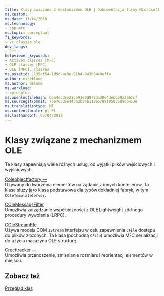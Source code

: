 ```yaml
---
title: Klasy związane z mechanizmem OLE | Dokumentacja firmy Microsoft
ms.custom: ''
ms.date: 11/04/2016
ms.technology:
- cpp-mfc
ms.topic: conceptual
f1_keywords:
- vc.classes.ole
dev_langs:
- C++
helpviewer_keywords:
- ActiveX classes [MFC]
- OLE classes [MFC]
- OLE [MFC], classes
ms.assetid: 2135cf54-1d9d-4e0e-91b4-943b3440effa
author: mikeblome
ms.author: mblome
ms.workload:
- cplusplus
ms.openlocfilehash: baa4ec3de21ce91e0d8723ad0e4debb39a26b3cf
ms.sourcegitcommit: 76b7653ae443a2b8eb1186b789f8503609d6453e
ms.translationtype: MT
ms.contentlocale: pl-PL
ms.lasthandoff: 05/04/2018
---
```

# <a name="ole-related-classes"></a>Klasy związane z mechanizmem OLE
Te klasy zapewniają wiele różnych usług, od wyjątki plików wejściowych i wyjściowych.  
  
 [Coleobjectfactory —](../mfc/reference/coleobjectfactory-class.md)  
 Używany do tworzenia elementów na żądanie z innych kontenerów. Ta klasa służy jako klasa podstawowa dla typów dokładniej fabryk, w tym `COleTemplateServer`.  
  
 [COleMessageFilter](../mfc/reference/colemessagefilter-class.md)  
 Umożliwia zarządzanie współbieżności z OLE Lightweight zdalnego procedury wywołania (LRPC).  
  
 [COleStreamFile](../mfc/reference/colestreamfile-class.md)  
 Używa modelu COM `IStream` interfejsu w celu zapewnienia `CFile` dostępu do plików złożonych. Ta klasa (pochodną `CFile`) umożliwia MFC serializacji do użycia magazynu OLE strukturę.  
  
 [Crecttracker —](../mfc/reference/crecttracker-class.md)  
 Umożliwia przenoszenie, zmienianie rozmiaru i reorientacji elementów w miejscu.  
  
## <a name="see-also"></a>Zobacz też  
 [Przegląd klas](../mfc/class-library-overview.md)

